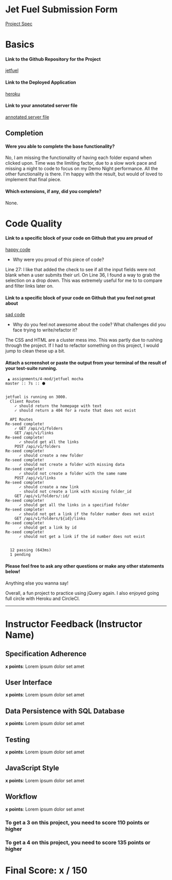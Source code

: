 # Jet Fuel Submission Form

[Project Spec](http://frontend.turing.io/projects/jet-fuel.html)

# Basics

#### Link to the Github Repository for the Project
[jetfuel](https://github.com/EvanSays/jetfuel)

#### Link to the Deployed Application
[heroku](https://jetfuelturbo.herokuapp.com/)

#### Link to your annotated server file
[annotated server file](https://github.com/EvanSays/jetfuel/blob/em-comments/server.js)

## Completion

#### Were you able to complete the base functionality?

No, I am missing the functionality of having each folder expand when clicked upon. Time was the limiting factor, due to a slow work pace and missing a night to code to focus on my Demo Night performance. All the other functionality is there. I'm happy with the result, but would of loved to implement that final piece.
 
#### Which extensions, if any, did you complete?

None.

# Code Quality

#### Link to a specific block of your code on Github that you are proud of
[happy code](https://github.com/EvanSays/jetfuel/blob/master/public/main.js)

* Why were you proud of this piece of code?

Line 27: I like that added the check to see if all the input fields were not blank when a user submits their url. On Line 36, I found a way to grab the selection on a drop down. This was extremely useful for me to to compare and filter links later on.

#### Link to a specific block of your code on Github that you feel not great about
[sad code](https://github.com/EvanSays/jetfuel/blob/master/public/styles.css)

* Why do you feel not awesome about the code? What challenges did you face trying to write/refactor it?

The CSS and HTML are a cluster mess imo. This was partly due to rushing through the project. If I had to refactor something on this project, I would jump to clean these up a bit.

#### Attach a screenshot or paste the output from your terminal of the result of your test-suite running.

```
 ▲ assignments/4-mod/jetfuel mocha                                                                                                          master :: 7s :: ⬢


jetfuel is running on 3000.
  Client Routes
    ✓ should return the homepage with text
    ✓ should return a 404 for a route that does not exist

  API Routes
Re-seed complete!
    ✓ GET /api/v1/folders
    GET /api/v1/links
Re-seed complete!
      ✓ should get all the links
    POST /api/v1/folders
Re-seed complete!
      ✓ should create a new folder
Re-seed complete!
      ✓ should not create a folder with missing data
Re-seed complete!
      ✓ should not create a folder with the same name
    POST /api/v1/links
Re-seed complete!
      ✓ should create a new link
      - should not create a link with missing folder_id
    GET /api/v1/folders/:id/
Re-seed complete!
      ✓ should get all the links in a specified folder
Re-seed complete!
      ✓ should not get a link if the folder number does not exist
    GET /api/v1/folders/${id}/links
Re-seed complete!
      ✓ should get a link by id
Re-seed complete!
      ✓ should not get a link if the id number does not exist


  12 passing (643ms)
  1 pending
```

#### Please feel free to ask any other questions or make any other statements below!

Anything else you wanna say!

Overall, a fun project to practice using jQuery again. I also enjoyed going full circle with Heroku and CircleCI. 

-----


# Instructor Feedback (Instructor Name)

## Specification Adherence

**x points**: Lorem ipsum dolor set amet

## User Interface

**x points**: Lorem ipsum dolor set amet

## Data Persistence with SQL Database

**x points**: Lorem ipsum dolor set amet

## Testing

**x points**: Lorem ipsum dolor set amet

## JavaScript Style

**x points**: Lorem ipsum dolor set amet

## Workflow

**x points**: Lorem ipsum dolor set amet


### To get a 3 on this project, you need to score 110 points or higher
### To get a 4 on this project, you need to score 135 points or higher

# Final Score: x / 150
